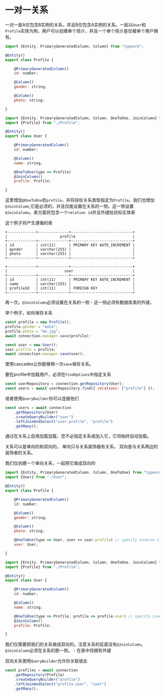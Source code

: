 # 一对一关系

一对一是A仅包含B实例的关系，并且B仅包含A实例的关系。一起以`User`和`Profile`实体为例。用户可以创建单个简介，并且一个单个简介是仅被单个用户拥有。

```js
import {Entity, PrimaryGeneratedColumn, Column} from "typeorm";

@Entity()
export class Profile {

    @PrimaryGeneratedColumn()
    id: number;

    @Column()
    gender: string;

    @Column()
    photo: string;

}
```
```js
import {Entity, PrimaryGeneratedColumn, Column, OneToOne, JoinColumn} from "typeorm";
import {Profile} from "./Profile";

@Entity()
export class User {

    @PrimaryGeneratedColumn()
    id: number;

    @Column()
    name: string;

    @OneToOne(type => Profile)
    @JoinColumn()
    profile: Profile;

}
```

这里增加`@OneToOne`到`profile`，并将目标关系类型指定为`Profile`。我们也增加`@JoinColumn`,它是必须的，并且仅能设置在关系的一侧。这一侧设置`@JoinColumn`。表方面将包含一个`relation id`并且外键给目标实体表

这个例子将产生遵循的表

```
+-------------+--------------+----------------------------+
|                        profile                          |
+-------------+--------------+----------------------------+
| id          | int(11)      | PRIMARY KEY AUTO_INCREMENT |
| gender      | varchar(255) |                            |
| photo       | varchar(255) |                            |
+-------------+--------------+----------------------------+

+-------------+--------------+----------------------------+
|                          user                           |
+-------------+--------------+----------------------------+
| id          | int(11)      | PRIMARY KEY AUTO_INCREMENT |
| name        | varchar(255) |                            |
| profileId   | int(11)      | FOREIGN KEY                |
+-------------+--------------+----------------------------+
```

再一次，`@JoinColumn`必须设置在关系的一侧 - 这一侧必须有数据库表的外键。

举个例子，如何保存关系

```js
const profile = new Profile();
profile.gender = "male";
profile.photo = "me.jpg";
await connection.manager.save(profile);

const user = new User();
user.profile = profile;
await connection.manager.save(user);
```

使用cascades让你能够用一次`save`保存关系。

要在profile中加载用户，必须在`FindOptions`中指定关系

```js
const userRepository = connection.getRepository(User);
const users = await userRepository.find({ relations: ["profile"] });
```

或者使用`QueryBuilder`你可以连接他们
```js
const users = await connection
    .getRepository(User)
    .createQueryBuilder("user")
    .leftJoinAndSelect("user.profile", "profile")
    .getMany();
```

通过在关系上启用加载加载，您不必指定关系或加入它，它将始终自动加载。

关系可以是单向的和双向的。 单向只与关系装饰器有关系。 双向是与关系两边的装饰者的关系。

我们仅创建一个单向关系，一起把它做成双向的

```js
import {Entity, PrimaryGeneratedColumn, Column, OneToOne} from "typeorm";
import {User} from "./User";

@Entity()
export class Profile {

    @PrimaryGeneratedColumn()
    id: number;

    @Column()
    gender: string;

    @Column()
    photo: string;

    @OneToOne(type => User, user => user.profile) // specify inverse side as a second parameter
    user: User;

}
```
```js
import {Entity, PrimaryGeneratedColumn, Column, OneToOne, JoinColumn} from "typeorm";
import {Profile} from "./Profile";

@Entity()
export class User {

    @PrimaryGeneratedColumn()
    id: number;

    @Column()
    name: string;

    @OneToOne(type => Profile, profile => profile.user) // specify inverse side as a second parameter
    @JoinColumn()
    profile: Profile;

}
```

我们仅需要把我们的关系做成双向的。注意关系的反面没有`@JoinColumn`。`@JoinColumn`必须在关系的那一侧。 - 在表中将拥有外键

双向关系使用`QueryBuilder`允许你关联彼此

```js
const profiles = await connection
    .getRepository(Profile)
    .createQueryBuilder("profile")
    .leftJoinAndSelect("profile.user", "user")
    .getMany();
```


